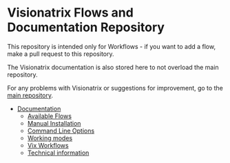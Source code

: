 # Visionatrix Flows and Documentation Repository

This repository is intended only for Workflows - if you want to add a flow, make a pull request to this repository.

The Visionatrix documentation is also stored here to not overload the main repository.

For any problems with Visionatrix or suggestions for improvement, go to the [main repository](https://github.com/Visionatrix/Visionatrix).

- [Documentation](https://visionatrix.github.io/VixFlowsDocs/)
  - [Available Flows](https://visionatrix.github.io/VixFlowsDocs/Flows/index.html)
  - [Manual Installation](https://visionatrix.github.io/VixFlowsDocs/Installation.html)
  - [Command Line Options](https://visionatrix.github.io/VixFlowsDocs/CommandLineOptions.html)
  - [Working modes](https://visionatrix.github.io/VixFlowsDocs/WorkingModes.html)
  - [Vix Workflows](https://visionatrix.github.io/VixFlowsDocs/VixWorkflows.html)
  - [Technical information](https://visionatrix.github.io/VixFlowsDocs/TechnicalInformation.html)
